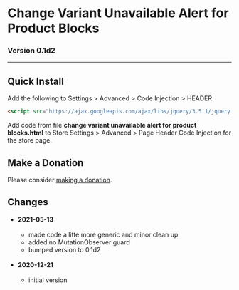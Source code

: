 # Change Variant Unavailable Alert for Product Blocks

### Version 0.1d2

---

## Quick Install

Add the following to Settings > Advanced > Code Injection > HEADER.

```html
<script src="https://ajax.googleapis.com/ajax/libs/jquery/3.5.1/jquery.min.js"></script>
```

Add code from file **change variant unavailable alert for product blocks.html**
to Store Settings > Advanced > Page Header Code Injection for the store page.

## Make a Donation

Please consider [making a donation](https://github.com/tomsWebConsulting/twcsl#make-a-donation).

## Changes

* **2021-05-13**
<br><br>
  * made code a litte more generic and minor clean up
  * added no MutationObserver guard
  * bumped version to 0.1d2
  <br><br>
* **2020-12-21**
<br><br>
  * initial version
